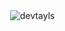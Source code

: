 <p>&nbsp;<img align="center" src="https://github-readme-stats.vercel.app/api?username=devtayls&show_icons=true&theme=onedark&locale=en&count_private=true&show_icons=true" alt="devtayls" /></p>
